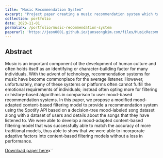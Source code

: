 ```yaml
---
title: "Music Recommendation System"
excerpt: "Project paper creating a music recommendation system which takes a listeners mood into account."
collection: portfolio
date: 2023-11-01
permalink: /portfolio/music-recommendation-system
paperurl: 'https://jeon0001.github.io/junseongkim.com/files/MusicRecommendationPaper.pdf'
---
```


Abstract
------

 Music is an important component of the development of human culture and often holds itself as an identifying or character-building factor for many individuals. With the advent of technology, recommendation systems for music have become commonplace for the average listener. However, unfortunately, many of these systems or platforms often cannot fulfill the emotional requirements of individuals; instead often opting more for filtering or history-based algorithms in comparison to user mood-based recommendation systems. In this paper, we propose a modified mood-adapted content-based filtering model to provide a recommendation system using the Spotify API based on a decision-tree mood-labeled song dataset along with a dataset of users and details about the songs that they have listened to. We were able to develop a mood-adapted content-based filtering model that was successfully able to match the accuracy of more traditional models, thus able to show that we were able to incorporate adaptive factors into content-based filtering models without a loss in performance.

 [Download paper here](https://jeon0001.github.io/junseongkim.com/files/MusicRecommendationPaper.pdf)x``